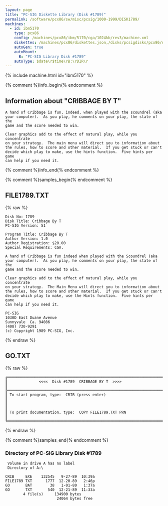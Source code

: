 ```yaml
---
layout: page
title: "PC-SIG Diskette Library (Disk #1789)"
permalink: /software/pcx86/sw/misc/pcsig/1000-1999/DISK1789/
machines:
  - id: ibm5170
    type: pcx86
    config: /machines/pcx86/ibm/5170/cga/1024kb/rev3/machine.xml
    diskettes: /machines/pcx86/diskettes.json,/disks/pcsigdisks/pcx86/diskettes.json
    autoGen: true
    autoMount:
      B: "PC-SIG Library Disk #1789"
    autoType: $date\r$time\rB:\rDIR\r
---
```


{% include machine.html id="ibm5170" %}

{% comment %}info_begin{% endcomment %}

## Information about "CRIBBAGE BY T"

    A hand of Cribbage is fun, indeed, when played with the scoundrel (aka
    your computer).  As you play, he comments on your play, the state of the
    game and the score needed to win.
    
    Clear graphics add to the effect of natural play, while you concentrate
    on your strategy.  The main menu will direct you to information about
    the rules, how to score and other material.  If you get stuck or can't
    decide which play to make, use the hints function.  Five hints per game
    can help if you need it.
{% comment %}info_end{% endcomment %}

{% comment %}samples_begin{% endcomment %}

## FILE1789.TXT

{% raw %}
```
Disk No: 1789                                                           
Disk Title: Cribbage By T                                               
PC-SIG Version: S1                                                      
                                                                        
Program Title: Cribbage By T                                            
Author Version: 1.0                                                     
Author Registration: $20.00                                             
Special Requirements: CGA.                                              
                                                                        
A hand of Cribbage is fun indeed when played with the Scoundrel (aka    
your computer).  As you play, he comments on your play, the state of the
game and the score needed to win.                                       
                                                                        
Clear graphics add to the effect of natural play, while you concentrate 
on your strategy.  The Main Menu will direct you to information about   
the rules, how to score and other material.  If you get stuck or can't  
decide which play to make, use the Hints function.  Five hints per game 
can help if you need it.                                                
                                                                        
PC-SIG                                                                  
1030D East Duane Avenue                                                 
Sunnyvale  Ca. 94086                                                    
(408) 730-9291                                                          
(c) Copyright 1989 PC-SIG, Inc.                                         
```
{% endraw %}

## GO.TXT

{% raw %}
```
╔═════════════════════════════════════════════════════════════════════════╗
║              <<<<  Disk #1789  CRIBBAGE BY T  >>>>                      ║
╠═════════════════════════════════════════════════════════════════════════╣
║ To start program, type:  CRIB (press enter)                             ║
║                                                                         ║
║ To print documentation, type:  COPY FILE1789.TXT PRN                    ║
╚═════════════════════════════════════════════════════════════════════════╝
```
{% endraw %}

{% comment %}samples_end{% endcomment %}

### Directory of PC-SIG Library Disk #1789

     Volume in drive A has no label
     Directory of A:\

    CRIB     EXE    132545   9-27-89  10:39a
    FILE1789 TXT      1777  12-20-89   2:46p
    GO       BAT        38   1-01-80   1:37a
    GO       TXT       540  12-21-89  11:33a
            4 file(s)     134900 bytes
                           24064 bytes free
